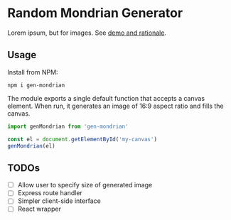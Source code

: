 # Random Mondrian Generator

Lorem ipsum, but for images. See [demo and rationale](https://www.geoffliu.me/mondrian.html).

## Usage

Install from NPM:

```
npm i gen-mondrian
```

The module exports a single default function that accepts a canvas element. When
run, it generates an image of 16:9 aspect ratio and fills the canvas.

```javascript
import genMondrian from 'gen-mondrian'

const el = document.getElementById('my-canvas')
genMondrian(el)
```

## TODOs
- [ ] Allow user to specify size of generated image
- [ ] Express route handler
- [ ] Simpler client-side interface
- [ ] React wrapper
